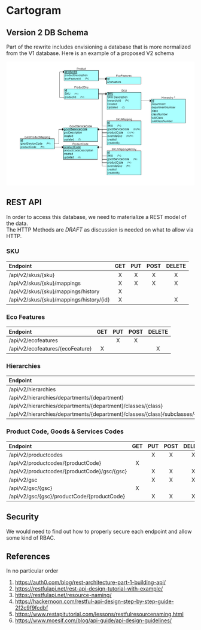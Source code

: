 # Cartogram #

## Version 2 DB Schema ##

Part of the rewrite includes envisioning a database that is more normalized from the V1 database. Here is an example of a proposed V2 schema



![V2 Model](model.png)

## REST API ## 

In order to access this database, we need to materialize a REST model of the data.  
The HTTP Methods are _DRAFT_ as discussion is needed on what to allow via HTTP.

### SKU ###

| Endpoint | GET | PUT | POST | DELETE |
|:---------|:---:|:---:|:----:|:------:|
| /api/v2/skus/{sku} | X | X | X | X |
| /api/v2/skus/{sku}/mappings | X | X | X | X |
| /api/v2/skus/{sku}/mappings/history | X |   |   |   |
| /api/v2/skus/{sku}/mappings/history/{id} | X |   |   | X |

### Eco Features ###

| Endpoint | GET | PUT | POST | DELETE |
|:---------|:---:|:---:|:----:|:------:|
| /api/v2/ecofeatures |   | X | X |   |
| /api/v2/ecofeatures/{ecoFeature} | X |   |   | X |

### Hierarchies ###

| Endpoint | GET | PUT | POST | DELETE |
|:---------|:---:|:---:|:----:|:------:|
| /api/v2/hierarchies |   |   | X |   |
| /api/v2/hierarchies/departments/{department}  | X |   | X |   |
| /api/v2/hierarchies/departments/{department}/classes/{class}  | X |   | X |   |
| /api/v2/hierarchies/departments/{department}/classes/{class}/subclasses/{subclass}  | X |   | X |   |

### Product Code,  Goods & Services Codes

| Endpoint | GET | PUT | POST | DELETE |
|:---------|:---:|:---:|:----:|:------:|
| /api/v2/productcodes |   | X | X | X |
| /api/v2/productcodes/{productCode}  | X |   |   |   |
| /api/v2/productcodes/{productCode}/gsc/{gsc}  |   | X | X | X |
| /api/v2/gsc |   | X | X | X |
| /api/v2/gsc/{gsc}  | X |   |   |   |
| /api/v2/gsc/{gsc}/productCode/{productCode} |   | X | X | X |

## Security ## 

We would need to find out how to properly secure each endpoint and allow some kind of RBAC. 

## References ##

In no particular order

1. https://auth0.com/blog/rest-architecture-part-1-building-api/
1. https://restfulapi.net/rest-api-design-tutorial-with-example/
1. https://restfulapi.net/resource-naming/
1. https://hackernoon.com/restful-api-design-step-by-step-guide-2f2c9f9fcdbf
1. https://www.restapitutorial.com/lessons/restfulresourcenaming.html
1. https://www.moesif.com/blog/api-guide/api-design-guidelines/
